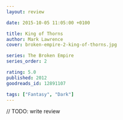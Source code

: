 ```yaml
---
layout: review

date: 2015-10-05 11:05:00 +0100

title: King of Thorns
author: Mark Lawrence
cover: broken-empire-2-king-of-thorns.jpg

series: The Broken Empire
series_order: 2

rating: 5.0
published: 2012
goodreads_id: 12891107

tags: ["Fantasy", "Dark"]
---
```


// TODO: write review
